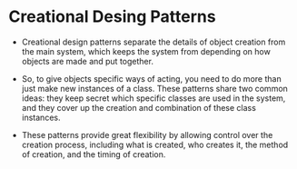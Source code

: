 # Creational Desing Patterns

+ Creational design patterns separate the details of object creation from the main system, which keeps the system from depending on how objects are made and put together.

+ So, to give objects specific ways of acting, you need to do more than just make new instances of a class. These patterns share two common ideas: they keep secret which specific classes are used in the system, and they cover up the creation and combination of these class instances.

+ These patterns provide great flexibility by allowing control over the creation process, including what is created, who creates it, the method of creation, and the timing of creation.
